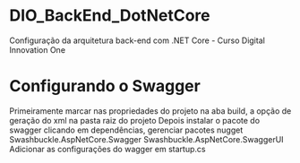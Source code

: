 # DIO_BackEnd_DotNetCore
Configuração da arquitetura back-end com .NET Core - Curso Digital Innovation One

# Configurando o Swagger
Primeiramente marcar nas propriedades do projeto na aba build, a opção de geração do xml na pasta raiz do projeto
Depois instalar o pacote do swagger clicando em dependências, gerenciar pacotes nugget 
Swashbuckle.AspNetCore.Swagger
Swashbuckle.AspNetCore.SwaggerUI
Adicionar as configurações do wagger em startup.cs

